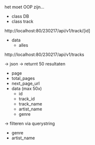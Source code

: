 het moet OOP zijn...
- class DB
- class track


http://localhost:80/230217/api/v1/track/[id]
  - data 
    - alles



http://localhost:80/230217/api/v1/tracks

-> json -> returnt 50 resultaten
  - page 
  - total_pages
  - next_page_url
  - data (max 50x)
    - id
    - track_id
    - track_name
    - artist_name
    - genre
    
-> filteren via querystring
  <!-- - page -->
  - genre
  - artist_name

